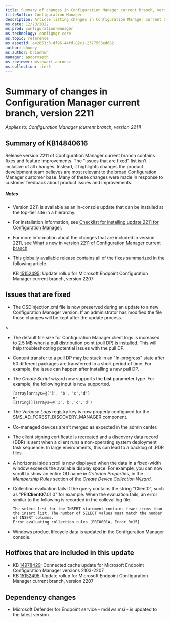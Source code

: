 ```yaml
---
title: Summary of changes in Configuration Manager current branch, version 2211
titleSuffix: Configuration Manager
description: Article listing changes in Configuration Manager current branch, version 2211
ms.date: 12/20/2022
ms.prod: configuration-manager
ms.technology: configmgr-core
ms.topic: reference
ms.assetid: e42853c3-df96-44fd-82c1-2377553ed682
author: bhuney
ms.author: brianhun
manager: apoorvseth
ms.reviewer: mstewart,aaroncz 
ms.collection: tier3
---
```


# Summary of changes in Configuration Manager current branch, version 2211

*Applies to: Configuration Manager (current branch, version 2211)*

## Summary of KB14840616
Release version 2211 of Configuration Manager current branch contains fixes and feature improvements.
The "Issues that are fixed" list isn't inclusive of all changes. Instead, it highlights changes the product development team believes are most relevant to the broad Configuration Manager customer base. Many of these changes were made in response to customer feedback about product issues and improvements.

##### Notes
- Version 2211 is available as an in-console update that can be installed at the top-tier site in a hierarchy.
- For installation information, see [Checklist for installing update 2211 for Configuration Manager](../../core/servers/manage/checklist-for-installing-update-2211.md).
- For more information about the changes that are included in version 2211, see [What's new in version 2211 of Configuration Manager current branch](../../core/plan-design/changes/whats-new-in-version-2211.md).
- This globally available release contains all of the fixes summarized in the following article.

   KB [15152495](../../hotfix/2207/15152495.md): Update rollup for Microsoft Endpoint Configuration Manager current branch, version 2207

## Issues that are fixed
<!-- 13879970 -->
- The OSDInjection.xml file is now preserved during an update to a new Configuration Manager version. If an administrator has modified the file those changes will be kept after the update process.

<!-- 14129129 -->>
- The default file size for Configuration Manager client logs is increased to 2.5 MB when a pull distribution point (pull DP) is installed. This will help troubleshooting potential issues with the pull DP.

<!-- 14189926 -->
- Content transfer to a pull DP may be stuck in an "In-progress" state after 50 different packages are transferred in a short period of time. For example, the issue can happen after installing a new pull DP.

<!-- 14476554 -->
- The *Create Script* wizard now supports the **List** parameter type. For example, the following input is now supported.
   ```text
   [array]arrays=@('3', 'b', 'c','d')
   or
   [string[]]arrays=@(​′​3​′​​,​′​​b​′​​,​′​​c​′​​,​′​​d​′​​)
   ```

<!-- 14839263 -->
- The *Verbose Logs* registry key is now properly configured for the SMS_AD_FOREST_DISCOVERY_MANAGER component.

<!-- 14852858 -->
- Co-managed devices aren't merged as expected in the admin center.

<!-- 14897684 -->
- The client signing certificate is recreated and a discovery data record (DDR) is sent when a client runs a non-operating system deployment task sequence. In large environments, this can lead to a backlog of .RDR files.

<!-- 15082072 -->
- A horizontal side scroll is now displayed when the data in a fixed-width window exceeds the available display space. For example, you can now scroll to show an entire OU name in *Criterion Properties*, in the *Membership Rules* section of the *Create Device Collection Wizard*.

<!-- 15783171 --> 
- Collection evaluation fails if the query contains the string "Client0", such as "PRI**Client0**7.01.0" for example. When the evaluation fails, an error similar to the following is recorded in the colleval.log file.
   ```text
   The select list for the INSERT statement contains fewer items than the insert list. The number of SELECT values must match the number of INSERT columns.
   Error evaluating collection rules [PRI0001A, Error 0x15] 
   ```

<!-- 16260986 -->
- Windows product lifecycle data is updated in the Configuration Manager console. 

## Hotfixes that are included in this update
- KB [14978429](../../hotfix/2207/14978429.md): Connected cache update for Microsoft Endpoint Configuration Manager versions 2103-2207
- KB [15152495](../../hotfix/2207/15152495.md): Update rollup for Microsoft Endpoint Configuration Manager current branch, version 2207

## Dependency changes ##
- Microsoft Defender for Endpoint service - md4ws.msi - is updated to the latest version